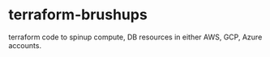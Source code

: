 # terraform-brushups
terraform code to spinup compute, DB resources in either AWS, GCP, Azure accounts.
